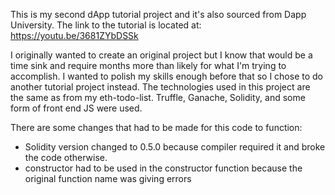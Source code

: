 This is my second dApp tutorial project and it's also sourced from Dapp University. The link to the tutorial is located at: https://youtu.be/3681ZYbDSSk

I originally wanted to create an original project but I know that would be a time sink and require months more than likely for what I'm trying to accomplish. 
I wanted to polish my skills enough before that so I chose to do another tutorial project instead. The technologies used in this project are the same as from my eth-todo-list.
Truffle, Ganache, Solidity, and some form of front end JS were used.

There are some changes that had to be made for this code to function:
- Solidity version changed to 0.5.0 because compiler required it and broke the code otherwise.
- constructor had to be used in the constructor function because the original function name was giving errors
